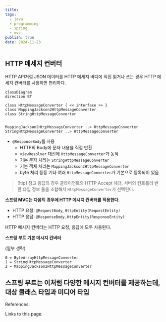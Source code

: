 ```yaml
---
title: 
tags:
  - java
  - programming
  - spring
  - mvc
publish: true
date: 2024-11-23
---
```

## HTTP 메세지 컨버터
HTTP API처럼 JSON 데이터를 HTTP 메세지 바디에 직접 읽거나 쓰는 경우 HTTP 메세지 컨버터를 사용하면 편리하다.

```mermaid
classDiagram
direction BT

class HttpMessageConverter { << interface >> }
class MappingJackson2HttpMessageConverter
class StringHttpMessageConverter


MappingJackson2HttpMessageConverter ..> HttpMessageConverter
StringHttpMessageConverter ..> HttpMessageConverter
```

- `@ResponseBody`를 사용
	- HTTP의 Body에 문자 내용을 직접 반환
	- `viewResolver` 대신에 `HttpMessageConverter`가 동작
	- 기본 문자 처리는 `StringHttpMessageConverter`
	- 기본 객체 처리는 `MappingJackson2HttpMessageConverter`
	- byte 처리 등등 기타 여러 `HttpMessageConverter`가 기본으로 등록되어 있음

> [!tip] 참고
> 응답의 경우 클라이언트와 HTTP Accept 헤더, 서버의 컨트롤러 반환 타입 정보 둘을 조합해서 `HttpMessageConverter`가 선택된다. 

**스프링 MVC는 다음의 경우에 HTTP 메시지 컨버터를 적용한다.**
- HTTP 요청: `@RequestBody`, `HttpEntity(RequestEntity)`
- HTTP 응답: `@ResponseBody`, `HttpEntity(ResponseEntity)`

HTTP 메시지 컨버터는 HTTP 요청, 응답에 모두 사용된다.

**스프링 부트 기본 메시지 컨버터**

(일부 생략)
```
0 = ByteArrayHttpMessageConverter
1 = StringHttpMessageConverter
2 = MappingJackson2HttpMessageConverter
```

스프링 부트는 이처럼 다양한 메시지 컨버터를 제공하는데, 대상 클래스 타입과 미디어 타입 
---
References: 

Links to this page: 